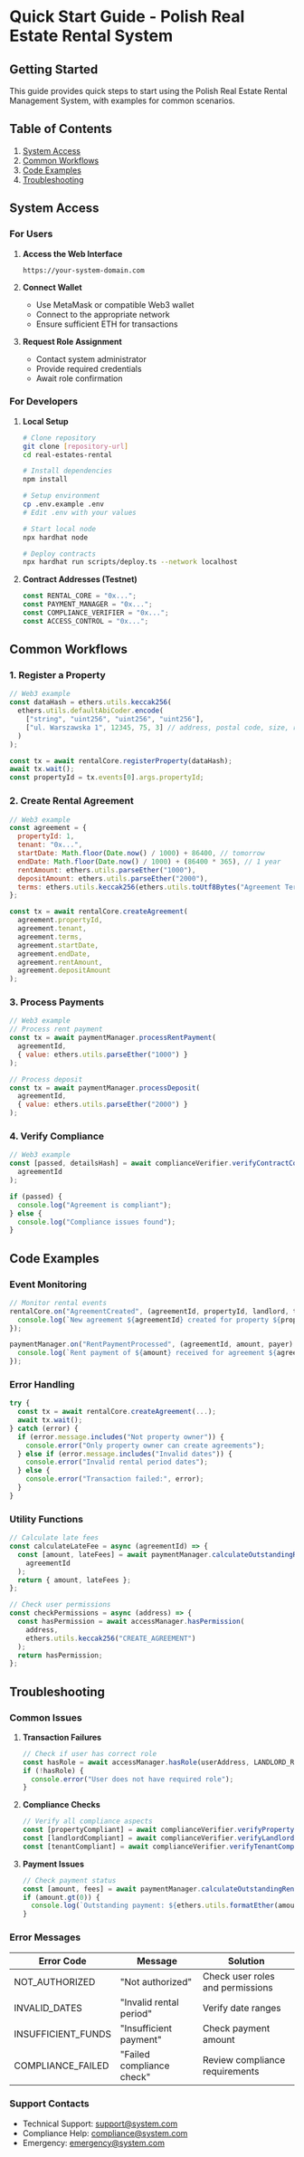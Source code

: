 # Quick Start Guide - Polish Real Estate Rental System

## Getting Started

This guide provides quick steps to start using the Polish Real Estate Rental Management System, with examples for common scenarios.

## Table of Contents
1. [System Access](#system-access)
2. [Common Workflows](#common-workflows)
3. [Code Examples](#code-examples)
4. [Troubleshooting](#troubleshooting)

## System Access

### For Users

1. **Access the Web Interface**
   ```
   https://your-system-domain.com
   ```

2. **Connect Wallet**
   - Use MetaMask or compatible Web3 wallet
   - Connect to the appropriate network
   - Ensure sufficient ETH for transactions

3. **Request Role Assignment**
   - Contact system administrator
   - Provide required credentials
   - Await role confirmation

### For Developers

1. **Local Setup**
   ```bash
   # Clone repository
   git clone [repository-url]
   cd real-estates-rental

   # Install dependencies
   npm install

   # Setup environment
   cp .env.example .env
   # Edit .env with your values

   # Start local node
   npx hardhat node

   # Deploy contracts
   npx hardhat run scripts/deploy.ts --network localhost
   ```

2. **Contract Addresses (Testnet)**
   ```javascript
   const RENTAL_CORE = "0x...";
   const PAYMENT_MANAGER = "0x...";
   const COMPLIANCE_VERIFIER = "0x...";
   const ACCESS_CONTROL = "0x...";
   ```

## Common Workflows

### 1. Register a Property

```javascript
// Web3 example
const dataHash = ethers.utils.keccak256(
  ethers.utils.defaultAbiCoder.encode(
    ["string", "uint256", "uint256", "uint256"],
    ["ul. Warszawska 1", 12345, 75, 3] // address, postal code, size, rooms
  )
);

const tx = await rentalCore.registerProperty(dataHash);
await tx.wait();
const propertyId = tx.events[0].args.propertyId;
```

### 2. Create Rental Agreement

```javascript
// Web3 example
const agreement = {
  propertyId: 1,
  tenant: "0x...",
  startDate: Math.floor(Date.now() / 1000) + 86400, // tomorrow
  endDate: Math.floor(Date.now() / 1000) + (86400 * 365), // 1 year
  rentAmount: ethers.utils.parseEther("1000"),
  depositAmount: ethers.utils.parseEther("2000"),
  terms: ethers.utils.keccak256(ethers.utils.toUtf8Bytes("Agreement Terms"))
};

const tx = await rentalCore.createAgreement(
  agreement.propertyId,
  agreement.tenant,
  agreement.terms,
  agreement.startDate,
  agreement.endDate,
  agreement.rentAmount,
  agreement.depositAmount
);
```

### 3. Process Payments

```javascript
// Web3 example
// Process rent payment
const tx = await paymentManager.processRentPayment(
  agreementId,
  { value: ethers.utils.parseEther("1000") }
);

// Process deposit
const tx = await paymentManager.processDeposit(
  agreementId,
  { value: ethers.utils.parseEther("2000") }
);
```

### 4. Verify Compliance

```javascript
// Web3 example
const [passed, detailsHash] = await complianceVerifier.verifyContractCompliance(
  agreementId
);

if (passed) {
  console.log("Agreement is compliant");
} else {
  console.log("Compliance issues found");
}
```

## Code Examples

### Event Monitoring

```javascript
// Monitor rental events
rentalCore.on("AgreementCreated", (agreementId, propertyId, landlord, tenant) => {
  console.log(`New agreement ${agreementId} created for property ${propertyId}`);
});

paymentManager.on("RentPaymentProcessed", (agreementId, amount, payer) => {
  console.log(`Rent payment of ${amount} received for agreement ${agreementId}`);
});
```

### Error Handling

```javascript
try {
  const tx = await rentalCore.createAgreement(...);
  await tx.wait();
} catch (error) {
  if (error.message.includes("Not property owner")) {
    console.error("Only property owner can create agreements");
  } else if (error.message.includes("Invalid dates")) {
    console.error("Invalid rental period dates");
  } else {
    console.error("Transaction failed:", error);
  }
}
```

### Utility Functions

```javascript
// Calculate late fees
const calculateLateFee = async (agreementId) => {
  const [amount, lateFees] = await paymentManager.calculateOutstandingRent(
    agreementId
  );
  return { amount, lateFees };
};

// Check user permissions
const checkPermissions = async (address) => {
  const hasPermission = await accessManager.hasPermission(
    address,
    ethers.utils.keccak256("CREATE_AGREEMENT")
  );
  return hasPermission;
};
```

## Troubleshooting

### Common Issues

1. **Transaction Failures**
   ```javascript
   // Check if user has correct role
   const hasRole = await accessManager.hasRole(userAddress, LANDLORD_ROLE);
   if (!hasRole) {
     console.error("User does not have required role");
   }
   ```

2. **Compliance Checks**
   ```javascript
   // Verify all compliance aspects
   const [propertyCompliant] = await complianceVerifier.verifyPropertyCompliance(propertyId);
   const [landlordCompliant] = await complianceVerifier.verifyLandlordCompliance(landlordAddress);
   const [tenantCompliant] = await complianceVerifier.verifyTenantCompliance(tenantAddress);
   ```

3. **Payment Issues**
   ```javascript
   // Check payment status
   const [amount, fees] = await paymentManager.calculateOutstandingRent(agreementId);
   if (amount.gt(0)) {
     console.log(`Outstanding payment: ${ethers.utils.formatEther(amount)} ETH`);
   }
   ```

### Error Messages

| Error Code | Message | Solution |
|------------|---------|----------|
| NOT_AUTHORIZED | "Not authorized" | Check user roles and permissions |
| INVALID_DATES | "Invalid rental period" | Verify date ranges |
| INSUFFICIENT_FUNDS | "Insufficient payment" | Check payment amount |
| COMPLIANCE_FAILED | "Failed compliance check" | Review compliance requirements |

### Support Contacts

- Technical Support: support@system.com
- Compliance Help: compliance@system.com
- Emergency: emergency@system.com